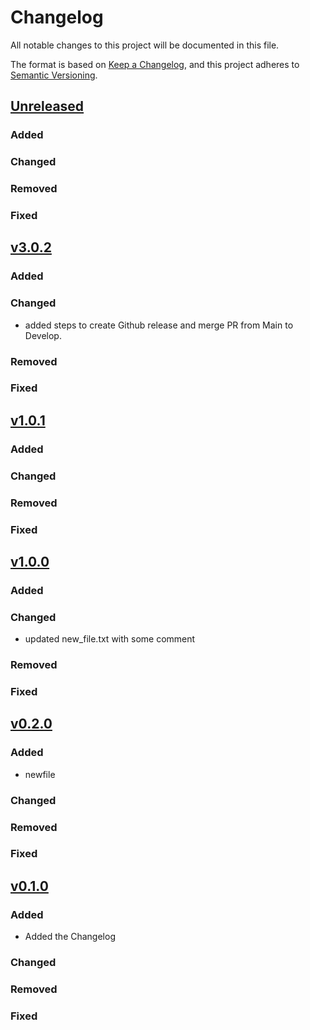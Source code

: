 # Changelog

All notable changes to this project will be documented in this file.

The format is based on [Keep a Changelog](https://keepachangelog.com/en/1.1.0/),
and this project adheres to [Semantic Versioning](https://semver.org/spec/v2.0.0.html).

## [Unreleased](https://github.com/JustABitOff/workflows/compare/main...develop)

### Added

### Changed

### Removed

### Fixed


## [v3.0.2](https://github.com/JustABitOff/workflows/compare/v1.0.1...v3.0.2)

### Added

### Changed

- added steps to create Github release and merge PR from Main to Develop.

### Removed

### Fixed


## [v1.0.1](https://github.com/JustABitOff/workflows/compare/v1.0.0...v1.0.1)

### Added

### Changed

### Removed

### Fixed


## [v1.0.0](https://github.com/JustABitOff/workflows/compare/v0.2.0...v1.0.0)

### Added

### Changed

- updated new_file.txt with some comment

### Removed

### Fixed


## [v0.2.0](https://github.com/JustABitOff/workflows/compare/v0.1.0...v0.2.0)

### Added

- newfile

### Changed

### Removed

### Fixed


## [v0.1.0](https://github.com/JustABitOff/workflows/compare/v0.0.0...v0.1.0)

### Added

- Added the Changelog

### Changed

### Removed

### Fixed
